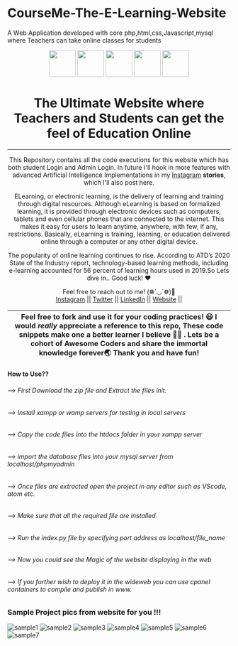 # CourseMe-The-E-Learning-Website
A Web Application developed with core php,html,css,Javascript,mysql where Teachers can take online classes for students


<div align="center" float=""left>

  <p float="left">
  <img height="60" src="https://img.icons8.com/color/344/php.png" />
  <img height="60" src="https://img.icons8.com/color/344/javascript.png" />
  <img height="60" src="https://img.icons8.com/color/344/html.png" />
  <img height="60" src="https://img.icons8.com/color/344/css.png" />
  <img height="60" src="https://img.icons8.com/color/344/mysql.png" />
  </p>
  <h1>The Ultimate Website where Teachers and Students can get the feel of Education Online</h1>
  
 ---
  <span> This Repository contains all the code executions for this website which has both student Login and Admin Login. In future I'll hook in more features with advanced Artificial Intelligence Implementations in my <a href="https://www.instagram.com/jayasoruban1112/">Instagram</a> **stories**, which I'll also post here.
	  
ELearning, or electronic learning, is the delivery of learning and training through digital resources. Although eLearning is based on formalized learning, it is provided through electronic devices such as computers, tablets and even cellular phones that are connected to the internet. This makes it easy for users to learn anytime, anywhere, with few, if any, restrictions. Basically, eLearning is training, learning, or education delivered online through a computer or any other digital device.

The popularity of online learning continues to rise. According to ATD’s 2020 State of the Industry report, technology-based learning methods, including e-learning accounted for 56 percent of learning hours used in 2019.So Lets dive in.. Good luck! ❤️ </span>

Feel free to reach out to me! (❁´◡`❁)🤗<br/>
  <a href="https://www.instagram.com/jayasoruban1112/">Instagram</a> || 
  <a href="https://twitter.com/jayasoruban">Twitter</a> || 
  <a href="https://in.linkedin.com/in/jayasoruban-js-67b35b1bb">LinkedIn</a> ||
  <a href="#">Website</a> ||

</div>

| Feel free to fork and use it for your coding practices! 😃  I would _really_ appreciate a reference to this repo, These code snippets make one a better learner I believe 💪🏼 . Lets be a cohort of Awesome Coders and share the immortal knowledge forever🌏 Thank you and have fun!   |
|---|


#### How to Use??

###### --> First Download the zip file and Extract the files init.
###### --> Install xampp or wamp servers for testing in local servers
###### --> Copy the code files into the htdocs folder in your xampp server
###### --> import the database files into your mysql server from localhost/phpmyadmin
###### --> Once files are extracted open the project in any editor such as VScode, atom etc.
###### --> Make sure that all the required file are installed.
###### --> Run the index.py file by specifying port address as localhost/file_name
###### --> Now you could see the Magic of the website displaying in the web
###### --> If you further wish to deploy it in the wideweb you can use cpanel containers to compile and publish in www.


### Sample Project pics from website for you !!!

![sample1](https://user-images.githubusercontent.com/79846829/131507706-ca1151fd-d5bd-4c82-95e6-4135958069ec.png)
![sample2](https://user-images.githubusercontent.com/79846829/131507752-1f4c6e06-551f-4f1c-81a3-68bc5478de35.png)
![sample3](https://user-images.githubusercontent.com/79846829/131507777-f5ff19a3-f46b-4bf3-b238-9a093ba3d4e7.png)
![sample4](https://user-images.githubusercontent.com/79846829/131507797-ef679604-0ffc-4ebb-8868-a5ba76845011.png)
![sample5](https://user-images.githubusercontent.com/79846829/131507819-bc1359dd-688c-4dc4-81a1-d800f16d5490.png)
![sample6](https://user-images.githubusercontent.com/79846829/131507841-30913661-f2c7-4cbc-8216-8da40bd0ab61.png)
![sample7](https://user-images.githubusercontent.com/79846829/131507890-9fb06feb-029a-4580-9889-b33c203a0f51.png)
